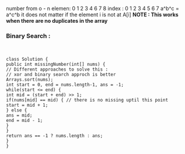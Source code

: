 number from o - n
elemen: 0 1 2 3 4 6 7 8
index : 0 1 2 3 4 5 6 7
a^b^c = a^c^b
it does not matter if the element i is not at A[i]
​
**NOTE : This works when there are no duplicates in the array**
​
### Binary Search :
​
```
class Solution {
public int missingNumber(int[] nums) {
// Different approaches to solve this :
// xor and binary search approch is better
Arrays.sort(nums);
int start = 0, end = nums.length-1, ans = -1;
while(start <= end) {
int mid = (start + end) >> 1;
if(nums[mid] == mid) { // there is no missing uptil this point
start = mid + 1;
} else {
ans = mid;
end = mid - 1;
}
}
return ans == -1 ? nums.length : ans;
}
}
```